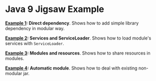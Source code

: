 # Java 9 Jigsaw Example

**[Example 1](https://github.com/annimon-tutorials/Java-9-Jigsaw-Example/tree/example-1): Direct dependency**. Shows how to add simple library dependency in modular way.

**[Example 2](https://github.com/annimon-tutorials/Java-9-Jigsaw-Example/tree/example-2): Services and ServiceLoader**. Shows how to load module's services with `ServiceLoader`.

**[Example 3](https://github.com/annimon-tutorials/Java-9-Jigsaw-Example/tree/example-3): Modules and resources**. Shows how to share resources in modules.

**[Example 4](https://github.com/annimon-tutorials/Java-9-Jigsaw-Example/tree/example-2): Automatic module**. Shows how to deal with existing non-modular jar.